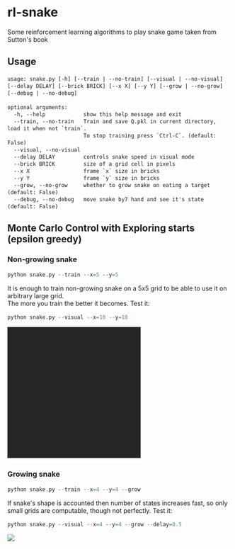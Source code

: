 # rl-snake
Some reinforcement learning algorithms to play snake game taken from Sutton's book

## Usage

```$ python snake.py  --help
usage: snake.py [-h] [--train | --no-train] [--visual | --no-visual] [--delay DELAY] [--brick BRICK] [--x X] [--y Y] [--grow | --no-grow] [--debug | --no-debug]

optional arguments:
  -h, --help            show this help message and exit
  --train, --no-train   Train and save Q.pkl in current directory, load it when not `train`.
                        To stop training press `Ctrl-C`. (default: False)
  --visual, --no-visual
  --delay DELAY         controls snake speed in visual mode
  --brick BRICK         size of a grid cell in pixels
  --x X                 frame `x` size in bricks
  --y Y                 frame `y` size in bricks
  --grow, --no-grow     whether to grow snake on eating a target (default: False)
  --debug, --no-debug   move snake by7 hand and see it's state (default: False)
```

## Monte Carlo Control with Exploring starts (epsilon greedy)

### Non-growing snake
```python
python snake.py --train --x=5 --y=5
```

It is enough to train non-growing snake on a 5x5 grid to be able to use it on arbitrary large grid. \
The more you train the better it becomes. Test it:
```python
python snake.py --visual --x=10 --y=10
```

![](mc-es-nogrow.gif)

### Growing snake
```python
python snake.py --train --x=4 --y=4 --grow
```

If snake's shape is accounted then number of states increases fast, so only small grids are computable, though not perfectly. Test it:

```python
python snake.py --visual --x=4 --y=4 --grow --delay=0.5
```

![](mc-wes-grow.gif)
